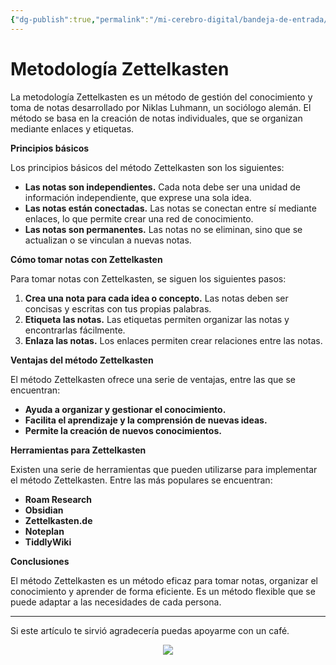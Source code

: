 ```yaml
---
{"dg-publish":true,"permalink":"/mi-cerebro-digital/bandeja-de-entrada/202309201908/","tags":["Zettelkasten","Obsidian"]}
---
```


# Metodología Zettelkasten

La metodología Zettelkasten es un método de gestión del conocimiento y toma de notas desarrollado por Niklas Luhmann, un sociólogo alemán. El método se basa en la creación de notas individuales, que se organizan mediante enlaces y etiquetas.

**Principios básicos**

Los principios básicos del método Zettelkasten son los siguientes:

- **Las notas son independientes.** Cada nota debe ser una unidad de información independiente, que exprese una sola idea.
- **Las notas están conectadas.** Las notas se conectan entre sí mediante enlaces, lo que permite crear una red de conocimiento.
- **Las notas son permanentes.** Las notas no se eliminan, sino que se actualizan o se vinculan a nuevas notas.

**Cómo tomar notas con Zettelkasten**

Para tomar notas con Zettelkasten, se siguen los siguientes pasos:

1. **Crea una nota para cada idea o concepto.** Las notas deben ser concisas y escritas con tus propias palabras.
2. **Etiqueta las notas.** Las etiquetas permiten organizar las notas y encontrarlas fácilmente.
3. **Enlaza las notas.** Los enlaces permiten crear relaciones entre las notas.

**Ventajas del método Zettelkasten**

El método Zettelkasten ofrece una serie de ventajas, entre las que se encuentran:

- **Ayuda a organizar y gestionar el conocimiento.**
- **Facilita el aprendizaje y la comprensión de nuevas ideas.**
- **Permite la creación de nuevos conocimientos.**

**Herramientas para Zettelkasten**

Existen una serie de herramientas que pueden utilizarse para implementar el método Zettelkasten. Entre las más populares se encuentran:

- **Roam Research**
- **Obsidian**
- **Zettelkasten.de**
- **Noteplan**
- **TiddlyWiki**

**Conclusiones**

El método Zettelkasten es un método eficaz para tomar notas, organizar el conocimiento y aprender de forma eficiente. Es un método flexible que se puede adaptar a las necesidades de cada persona.

---
Si este artículo te sirvió agradecería puedas apoyarme con un café.

<div style="display: flex; justify-content: center; cursor:pointer;">
<a href="https://www.buymeacoffee.com/brian162006"><img src="https://img.buymeacoffee.com/button-api/?text=Invitame un café&emoji=&slug=brian162006&button_colour=FFDD00&font_colour=000000&font_family=Lato&outline_colour=000000&coffee_colour=ffffff" /></a></div>